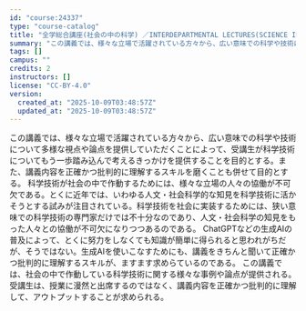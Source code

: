 ```yaml
---
id: "course:24337"
type: "course-catalog"
title: "全学総合講座(社会の中の科学) ／INTERDEPARTMENTAL LECTURES(SCIENCE IN SOCIETY)"
summary: "この講義では、様々な立場で活躍されている方々から、広い意味での科学や技術について多様な視点や論点を提供していただくことによって、受講生が科学技術についてもう一歩踏み込んで考えるきっかけを提供することを目的とする。また、講義内容を正確かつ批判…"
tags: []
campus: ""
credits: 2
instructors: []
license: "CC-BY-4.0"
version:
  created_at: "2025-10-09T03:48:57Z"
  updated_at: "2025-10-09T03:48:57Z"
---
```

この講義では、様々な立場で活躍されている方々から、広い意味での科学や技術について多様な視点や論点を提供していただくことによって、受講生が科学技術についてもう一歩踏み込んで考えるきっかけを提供することを目的とする。また、講義内容を正確かつ批判的に理解するスキルを磨くことも併せて目的とする。 科学技術が社会の中で作動するためには、様々な立場の人々の協働が不可欠である。とくに近年では、いわゆる人文・社会科学的な知見を科学技術に活かそうとする試みが注目されている。科学技術を社会に実装するためには、狭い意味での科学技術の専門家だけでは不十分なのであり、人文・社会科学の知見をもった人々との協働が不可欠になりつつあるのである。 ChatGPTなどの生成AIの普及によって、とくに努力をしなくても知識が簡単に得られると思われがちだが、そうではない。生成AIを使いこなすためにも、講義をきちんと聞いて正確かつ批判的に理解するスキルが、ますます求めらているのである。 この講義では、社会の中で作動している科学技術に関する様々な事例や論点が提供される。受講生は、授業に漫然と出席するのではなく、講義内容を正確かつ批判的に理解して、アウトプットすることが求められる。
